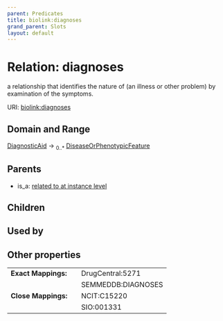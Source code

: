 ```yaml
---
parent: Predicates
title: biolink:diagnoses
grand_parent: Slots
layout: default
---
```


# Relation: diagnoses


a relationship that identifies the nature of (an illness or other problem) by examination  of the symptoms.

URI: [biolink:diagnoses](https://w3id.org/biolink/vocab/diagnoses)

## Domain and Range

[DiagnosticAid](DiagnosticAid.md) ->  <sub>0..\*</sub> [DiseaseOrPhenotypicFeature](DiseaseOrPhenotypicFeature.md)

## Parents

 *  is_a: [related to at instance level](related_to_at_instance_level.md)

## Children


## Used by


## Other properties

|  |  |  |
| --- | --- | --- |
| **Exact Mappings:** | | DrugCentral:5271 |
|  | | SEMMEDDB:DIAGNOSES |
| **Close Mappings:** | | NCIT:C15220 |
|  | | SIO:001331 |

